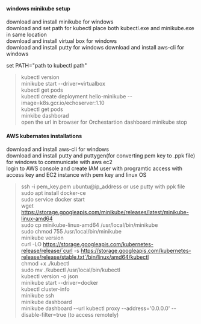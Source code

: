 
#### windows  minikube setup
download and install minikube for windows  
download and set path for kubectl place both kubectl.exe and minikube.exe in same location  
download and install virtual box for windows  
download and install putty for windows
download and install aws-cli for windows 

set PATH="path to kubectl path"  
> kubectl version  
> minikube start --driver=virtualbox  
> kubectl get pods  
> kubectl create deployment hello-minikube --image=k8s.gcr.io/echoserver:1.10  
> kubectl get pods  
> minkibe dashborad  
> open the url in browser for Orchestartion dashboard
> minikube stop

#### AWS kubernates installations  
download and install aws-cli for windows  
download and install putty and puttygen(for converting pem key to .ppk file) for windows to communicate with aws ec2  
login to AWS console and create IAM user with programtic access with access key and EC2 instance with pem key and linux OS  

> ssh -i pem_key.pem ubuntu@ip_address or use putty with ppk file  
> sudo apt install docker-ce  
> sudo service docker start  
> wget https://storage.googleapis.com/minikube/releases/latest/minikube-linux-amd64  
> sudo cp minikube-linux-amd64 /usr/local/bin/minikube  
> sudo chmod 755 /usr/local/bin/minikube  
> minikube version  
> curl -LO https://storage.googleapis.com/kubernetes-release/release/`curl -s https://storage.googleapis.com/kubernetes-release/release/stable.txt`/bin/linux/amd64/kubectl  
> chmod +x ./kubectl  
> sudo mv ./kubectl /usr/local/bin/kubectl  
> kubectl version -o json  
> minikube start --driver=docker  
> kubectl cluster-info  
> minikube ssh  
> minikube dashboard  
> minikube dashboard --url
> kubectl proxy --address='0.0.0.0' --disable-filter=true (to access remotely)
> 
